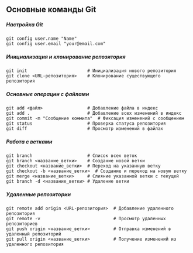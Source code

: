 ## Основные команды Git

##### Настройка Git

```
git config user.name "Name"
git config user.email "your@email.com"
```

##### Инициализация и клонирование репозитория

```
git init                       # Инициализация нового репозитория
git clone <URL-репозитория>    # Клонирование существующего репозитория
```

##### Основные операции с файлами

```
git add <файл>                 # Добавление файла в индекс
git add .                      # Добавление всех изменений в индекс
git commit -m "Сообщение коммита"  # Фиксация изменений с сообщением
git status                     # Проверка статуса репозитория
git diff                       # Просмотр изменений в файлах
```

##### Работа с ветками

```
git branch                     # Список всех веток
git branch <название_ветки>    # Создание новой ветки
git checkout <название_ветки>  # Переход на указанную ветку
git checkout -b <название_ветки>  # Создание и переход на новую ветку
git merge <название_ветки>     # Слияние указанной ветки с текущей
git branch -d <название_ветки> # Удаление ветки
```

##### Удаленные репозитории

```
git remote add origin <URL-репозитория>  # Добавление удаленного репозитория
git remote -v                            # Просмотр удаленных репозиториев
git push origin <название_ветки>         # Отправка изменений в удаленный репозиторий
git pull origin <название_ветки>         # Получение изменений из удаленного репозитория
```


